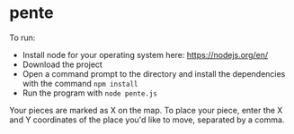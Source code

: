 # pente

To run:

* Install node for your operating system here: https://nodejs.org/en/
* Download the project
* Open a command prompt to the directory and install the dependencies with the command `npm install`
* Run the program with `node pente.js`

Your pieces are marked as X on the map. To place your piece, enter the X and Y coordinates of the place you'd like to move, separated by a comma.

